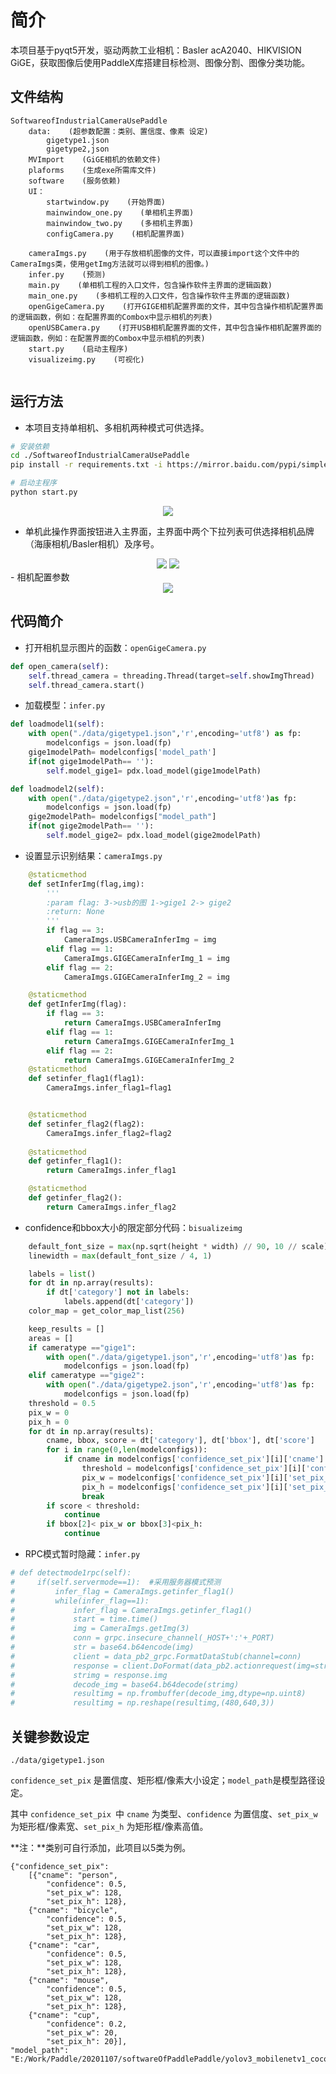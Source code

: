 # 简介
本项目基于pyqt5开发，驱动两款工业相机：Basler acA2040、HIKVISION GiGE，获取图像后使用PaddleX库搭建目标检测、图像分割、图像分类功能。

## 文件结构

```
SoftwareofIndustrialCameraUsePaddle
	data:    (超参数配置：类别、置信度、像素 设定)
		gigetype1.json
		gigetype2,json
	MVImport    (GiGE相机的依赖文件)
	plaforms    (生成exe所需库文件)
	software    (服务依赖)
	UI：
		startwindow.py    (开始界面)
		mainwindow_one.py    (单相机主界面)
		mainwindow_two.py    (多相机主界面)
		configCamera.py    (相机配置界面)
		
	cameraImgs.py    (用于存放相机图像的文件，可以直接import这个文件中的CameraImgs类，使用getImg方法就可以得到相机的图像。)
	infer.py    (预测)
	main.py    (单相机工程的入口文件，包含操作软件主界面的逻辑函数)
	main_one.py    (多相机工程的入口文件，包含操作软件主界面的逻辑函数)
	openGigeCamera.py    (打开GIGE相机配置界面的文件，其中包含操作相机配置界面的逻辑函数，例如：在配置界面的Combox中显示相机的列表)
	openUSBCamera.py    (打开USB相机配置界面的文件，其中包含操作相机配置界面的逻辑函数，例如：在配置界面的Combox中显示相机的列表)
	start.py    (启动主程序)
	visualizeimg.py    (可视化)
	

```
## 运行方法
- 本项目支持单相机、多相机两种模式可供选择。

```bash
# 安装依赖
cd ./SoftwareofIndustrialCameraUsePaddle
pip install -r requirements.txt -i https://mirror.baidu.com/pypi/simple
```

```python
# 启动主程序
python start.py
```

<div align="center">
  <img src="./\docs/images/start.png" /> 
</div>

- 单机此操作界面按钮进入主界面，主界面中两个下拉列表可供选择相机品牌（海康相机/Basler相机）及序号。

<div align="center">
  <img src="./\docs/images/one_camera.png" />  <img src="./\docs/images/two_camera.png" /> 
</div>
- 相机配置参数

<div align="center">
  <img src="./\docs/images/config.png" /> 
</div>


## 代码简介

- 打开相机显示图片的函数：`openGigeCamera.py`

```python
def open_camera(self):
    self.thread_camera = threading.Thread(target=self.showImgThread)
    self.thread_camera.start()
```

- 加载模型：`infer.py`

```python
def loadmodel1(self):
    with open("./data/gigetype1.json",'r',encoding='utf8') as fp:
        modelconfigs = json.load(fp)
    gige1modelPath= modelconfigs['model_path']
    if(not gige1modelPath== ''):
    	self.model_gige1= pdx.load_model(gige1modelPath)

def loadmodel2(self):
    with open("./data/gigetype2.json",'r',encoding='utf8')as fp:
    	modelconfigs = json.load(fp)
    gige2modelPath= modelconfigs["model_path"]
    if(not gige2modelPath== ''):
    	self.model_gige2= pdx.load_model(gige2modelPath)
```



- 设置显示识别结果：`cameraImgs.py`

```python
    @staticmethod
    def setInferImg(flag,img):
        '''
        :param flag: 3->usb的图 1->gige1 2-> gige2
        :return: None
        '''
        if flag == 3:
            CameraImgs.USBCameraInferImg = img
        elif flag == 1:
            CameraImgs.GIGECameraInferImg_1 = img
        elif flag == 2:
            CameraImgs.GIGECameraInferImg_2 = img

    @staticmethod
    def getInferImg(flag):
        if flag == 3:
            return CameraImgs.USBCameraInferImg
        elif flag == 1:
            return CameraImgs.GIGECameraInferImg_1
        elif flag == 2:
            return CameraImgs.GIGECameraInferImg_2
    @staticmethod
    def setinfer_flag1(flag1):
        CameraImgs.infer_flag1=flag1


    @staticmethod
    def setinfer_flag2(flag2):
        CameraImgs.infer_flag2=flag2
    
    @staticmethod
    def getinfer_flag1():
        return CameraImgs.infer_flag1

    @staticmethod
    def getinfer_flag2():
        return CameraImgs.infer_flag2      
```



- confidence和bbox大小的限定部分代码：`bisualizeimg`

```python
	default_font_size = max(np.sqrt(height * width) // 90, 10 // scale)
    linewidth = max(default_font_size / 4, 1)

    labels = list()
    for dt in np.array(results):
        if dt['category'] not in labels:
            labels.append(dt['category'])
    color_map = get_color_map_list(256)

    keep_results = []
    areas = []
    if cameratype =="gige1":
        with open("./data/gigetype1.json",'r',encoding='utf8')as fp:
            modelconfigs = json.load(fp)
    elif cameratype =="gige2":
        with open("./data/gigetype2.json",'r',encoding='utf8')as fp:
            modelconfigs = json.load(fp)
    threshold = 0.5
    pix_w = 0
    pix_h = 0
    for dt in np.array(results):
        cname, bbox, score = dt['category'], dt['bbox'], dt['score']
        for i in range(0,len(modelconfigs)):
            if cname in modelconfigs['confidence_set_pix'][i]['cname']:
                threshold = modelconfigs['confidence_set_pix'][i]['confidence']
                pix_w = modelconfigs['confidence_set_pix'][i]['set_pix_w']
                pix_h = modelconfigs['confidence_set_pix'][i]['set_pix_h']
                break
        if score < threshold:
            continue
        if bbox[2]< pix_w or bbox[3]<pix_h:
            continue
```



- RPC模式暂时隐藏：`infer.py`

```python
# def detectmode1rpc(self):
#     if(self.servermode==1):  #采用服务器模式预测
#         infer_flag = CameraImgs.getinfer_flag1()
#         while(infer_flag==1):
#             infer_flag = CameraImgs.getinfer_flag1()
#             start = time.time()
#             img = CameraImgs.getImg(3)
#             conn = grpc.insecure_channel(_HOST+':'+_PORT)
#             str = base64.b64encode(img)
#             client = data_pb2_grpc.FormatDataStub(channel=conn)
#             response = client.DoFormat(data_pb2.actionrequest(img=str,modeltype='1',threshold=0.5))
#             strimg = response.img
#             decode_img = base64.b64decode(strimg)
#             resultimg = np.frombuffer(decode_img,dtype=np.uint8)
#             resultimg = np.reshape(resultimg,(480,640,3))
```

## 关键参数设定

`./data/gigetype1.json`

`confidence_set_pix` 是置信度、矩形框/像素大小设定；`model_path`是模型路径设定。

其中 `confidence_set_pix `中 `cname` 为类型、`confidence` 为置信度、`set_pix_w` 为矩形框/像素宽、`set_pix_h` 为矩形框/像素高值。

**注：**类别可自行添加，此项目以5类为例。

```
{"confidence_set_pix": 
    [{"cname": "person", 
        "confidence": 0.5, 
        "set_pix_w": 128, 
        "set_pix_h": 128}, 
    {"cname": "bicycle", 
        "confidence": 0.5, 
        "set_pix_w": 128, 
        "set_pix_h": 128}, 
    {"cname": "car", 
        "confidence": 0.5, 
        "set_pix_w": 128, 
        "set_pix_h": 128},
    {"cname": "mouse", 
        "confidence": 0.5, 
        "set_pix_w": 128, 
        "set_pix_h": 128},
    {"cname": "cup", 
        "confidence": 0.2, 
        "set_pix_w": 20, 
        "set_pix_h": 20}], 
"model_path": "E:/Work/Paddle/20201107/softwareOfPaddlePaddle/yolov3_mobilenetv1_coco"}
```

